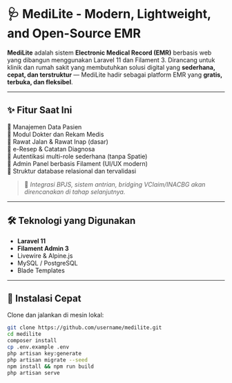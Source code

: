 # 🩺 MediLite - Modern, Lightweight, and Open-Source EMR

**MediLite** adalah sistem **Electronic Medical Record (EMR)** berbasis web yang dibangun menggunakan Laravel 11 dan Filament 3. Dirancang untuk klinik dan rumah sakit yang membutuhkan solusi digital yang **sederhana, cepat, dan terstruktur** — MediLite hadir sebagai platform EMR yang **gratis, terbuka, dan fleksibel**.

---

## ✨ Fitur Saat Ini

🔹 Manajemen Data Pasien  
🔹 Modul Dokter dan Rekam Medis  
🔹 Rawat Jalan & Rawat Inap (dasar)  
🔹 e-Resep & Catatan Diagnosa  
🔹 Autentikasi multi-role sederhana (tanpa Spatie)  
🔹 Admin Panel berbasis Filament (UI/UX modern)  
🔹 Struktur database relasional dan tervalidasi

> 📌 _Integrasi BPJS, sistem antrian, bridging VClaim/INACBG akan direncanakan di tahap selanjutnya._

---

## 🛠️ Teknologi yang Digunakan

-   **Laravel 11**
-   **Filament Admin 3**
-   Livewire & Alpine.js
-   MySQL / PostgreSQL
-   Blade Templates

---

## 🚀 Instalasi Cepat

Clone dan jalankan di mesin lokal:

```bash
git clone https://github.com/username/medilite.git
cd medilite
composer install
cp .env.example .env
php artisan key:generate
php artisan migrate --seed
npm install && npm run build
php artisan serve
```
